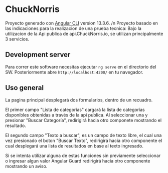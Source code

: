 # ChuckNorris

Proyecto generado con [Angular CLI](https://github.com/angular/angular-cli) version 13.3.6. /n
Proyecto basado en las indicaciones para la realizacion de una prueba tecnica: Bajo la utilizacion de la Api publica de api.ChuckNorris.io, se utilizan principalmente 3 servicios. 


## Development server

Para correr este software necesitas ejecutar `ng serve` en el directorio del SW. 
Posteriormente abre `http://localhost:4200/` en tu navegador. 

## Uso general
La pagina principal desplegará dos formularios, dentro de un recuadro.

El primer campo "Lista de categorías" cargará la lista de categorías disponibles obtenidas a través de la api publica. Al seleccionar una y presionar "Buscar Categoría", redirigirá hacia otro componete mostrando el resultado.

El segundo campo "Texto a buscar", es un campo de texto libre, el cual una vez presionado el boton "Buscar Texto", redirigirá hacia otro componente el cual desplegará una lista de resultados en base al texto ingresado.

Si se intenta utilizar alguna de estas funciones sin previamente seleccionar o ingresar algun valor Angular Guard redirigirá hacia otro componente mostrando un aviso.


